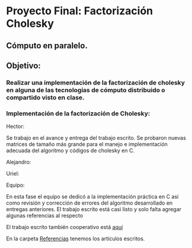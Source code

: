 # Proyecto Final: Factorización Cholesky
## Cómputo en paralelo.
## Objetivo: 
### Realizar una implementación de la factorización de cholesky en alguna de las tecnologías de cómputo distribuido o compartido visto en clase.

### Implementación de la factorización de Cholesky:

Hector:

Se trabajo en el avance y entrega del trabajo escrito. Se probaron nuevas matrices de tamaño más grande para el manejo e implementación adecuada del algoritmo y códigos de cholesky en C.



Alejandro:


Uriel:


Equipo:

En esta fase el equipo se dedicó a la implementación práctica en C así como revisión y corrección de errores del algoritmo desarrollado en entregas anteriores. El trabajo escrito está casi listo y solo falta agregar algunas referencias al respecto


El trabajo escrito también cooperativo está [aquí](https://www.dropbox.com/home/Cholesky-Theory?preview=escrito.pdf)

En la carpeta [Referencias](https://www.dropbox.com/home/Cholesky-Theory) tenemos los artículos escritos.